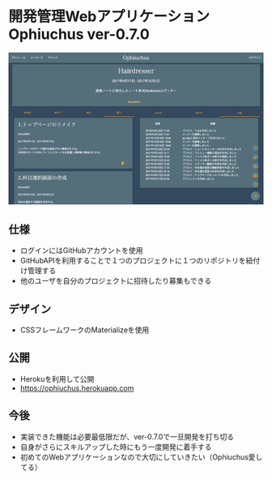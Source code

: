 # 開発管理Webアプリケーション Ophiuchus ver-0.7.0

![ophiuchus](https://raw.githubusercontent.com/Nexus0831/GitHub-images/master/ophiuchus/ophiuchus.png)

## 仕様
- ログインにはGitHubアカウントを使用
- GitHubAPIを利用することで１つのプロジェクトに１つのリポジトリを紐付け管理する
- 他のユーザを自分のプロジェクトに招待したり募集もできる

## デザイン
- CSSフレームワークのMaterializeを使用

## 公開
- Herokuを利用して公開
- https://ophiuchus.herokuapp.com

## 今後
- 実装できた機能は必要最低限だが、ver-0.7.0で一旦開発を打ち切る
- 自身がさらにスキルアップした時にもう一度開発に着手する
- 初めてのWebアプリケーションなので大切にしていきたい（Ophiuchus愛してる）

